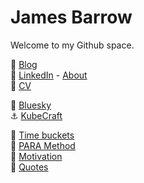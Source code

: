 # James Barrow

Welcome to my Github space.

:green_book:  [Blog](https://github.com/jamiebarrow/area_blog)  
:office:      [LinkedIn](https://www.linkedin.com/in/jamesbarrow1984) - [About](./linkedin-about.md)  
:necktie:     [CV](https://jamie-barrow.wixsite.com/curriculum-vitae)  

:butterfly:   [Bluesky](https://bsky.app/profile/jamiebarrow.dev)  
:anchor:      [KubeCraft](https://www.skool.com/kubecraft/about?ref=d7233c0e53d348578ae81d5972a773da)  

:calendar:    [Time buckets](time-buckets.md)  
:memo:        [PARA Method](para-method.md)  
:muscle:      [Motivation](motivation.md)  
:scroll:      [Quotes](quotes.md)  
<!---:elephant:    [Mastodon](https://fosstodon.org/@jamiebarrow)  --->
<!---:books:  [Training](https://github.com/jamiebarrow/training)  --->
<!--- emoji list: https://gist.github.com/rxaviers/7360908 --->
